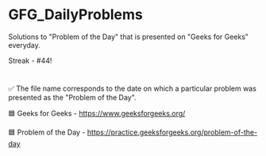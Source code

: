 # GFG_DailyProblems
Solutions to "Problem of the Day" that is presented on "Geeks for Geeks" everyday.

Streak - #44!
#
✅ The file name corresponds to the date on which a particular problem was presented as the "Problem of the Day".

🟦 Geeks for Geeks - https://www.geeksforgeeks.org/

🟦 Problem of the Day - https://practice.geeksforgeeks.org/problem-of-the-day
#
